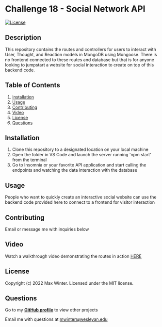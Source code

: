 
  # Challenge 18 - Social Network API
  [![License](https://img.shields.io/badge/License-MIT-yellow.svg)](https://opensource.org/licenses/MIT)

  ## Description
  This repository contains the routes and controllers for users to interact with User, Thought, and Reaction models in MongoDB using Mongoose. There is no frontend connected to these routes and database but that is for anyone looking to jumpstart a website for social interaction to create on top of this backend code.

  ## Table of Contents
  1. [Installation](#installation)
  2. [Usage](#usage)
  3. [Contributing](#contributing)
  4. [Video](#video)
  5. [License](#license)
  6. [Questions](#questions)

  ## Installation
  1) Clone this repository to a designated location on your local machine
  2) Open the folder in VS Code and launch the server running 'npm start' from the terminal
  3) Go to Insomnia or your favorite API application and start calling the endpoints and watching the data interaction with the database

  ## Usage
  People who want to quickly create an interactive social website can use the backend code provided here to connect to a frontend for visitor interaction

  ## Contributing
  Email or message me with inquiries below

  ## Video
  Watch a walkthrough video demonstrating the routes in action [HERE](https://drive.google.com/file/d/1Y7YunimtnMc6tO5U80VMjTHbvXHl7Ew2/view?usp=sharing)
  
  ## License
  Copyright (c) 2022 Max Winter. Licensed under the MIT license.
  
  ## Questions
  Go to my **[GitHub profile](https://github.com/mwin1201)** to view other projects 
  
  Email me with questions at mwinter@wesleyan.edu
